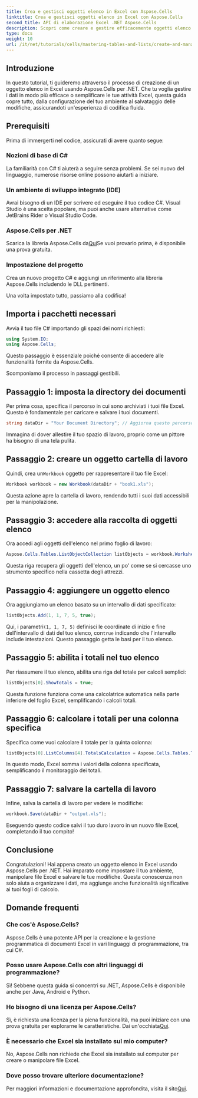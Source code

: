 ```yaml
---
title: Crea e gestisci oggetti elenco in Excel con Aspose.Cells
linktitle: Crea e gestisci oggetti elenco in Excel con Aspose.Cells
second_title: API di elaborazione Excel .NET Aspose.Cells
description: Scopri come creare e gestire efficacemente oggetti elenco in Excel usando Aspose.Cells per .NET. Questa guida completa passo dopo passo ti accompagna attraverso il processo di configurazione.
type: docs
weight: 10
url: /it/net/tutorials/cells/mastering-tables-and-lists/create-and-manage-list-object/
---
```

## Introduzione

In questo tutorial, ti guideremo attraverso il processo di creazione di un oggetto elenco in Excel usando Aspose.Cells per .NET. Che tu voglia gestire i dati in modo più efficace o semplificare le tue attività Excel, questa guida copre tutto, dalla configurazione del tuo ambiente al salvataggio delle modifiche, assicurandoti un'esperienza di codifica fluida.

## Prerequisiti

Prima di immergerti nel codice, assicurati di avere quanto segue:

### Nozioni di base di C#
La familiarità con C# ti aiuterà a seguire senza problemi. Se sei nuovo del linguaggio, numerose risorse online possono aiutarti a iniziare.

### Un ambiente di sviluppo integrato (IDE)
Avrai bisogno di un IDE per scrivere ed eseguire il tuo codice C#. Visual Studio è una scelta popolare, ma puoi anche usare alternative come JetBrains Rider o Visual Studio Code.

### Aspose.Cells per .NET
Scarica la libreria Aspose.Cells da[Qui](https://releases.aspose.com/cells/net/)Se vuoi provarlo prima, è disponibile una prova gratuita.

### Impostazione del progetto
Crea un nuovo progetto C# e aggiungi un riferimento alla libreria Aspose.Cells includendo le DLL pertinenti.

Una volta impostato tutto, passiamo alla codifica!

## Importa i pacchetti necessari

Avvia il tuo file C# importando gli spazi dei nomi richiesti:

```csharp
using System.IO;
using Aspose.Cells;
```

Questo passaggio è essenziale poiché consente di accedere alle funzionalità fornite da Aspose.Cells.

Scomponiamo il processo in passaggi gestibili.

## Passaggio 1: imposta la directory dei documenti

Per prima cosa, specifica il percorso in cui sono archiviati i tuoi file Excel. Questo è fondamentale per caricare e salvare i tuoi documenti.

```csharp
string dataDir = "Your Document Directory"; // Aggiorna questo percorso!
```

Immagina di dover allestire il tuo spazio di lavoro, proprio come un pittore ha bisogno di una tela pulita.

## Passaggio 2: creare un oggetto cartella di lavoro

 Quindi, crea un`Workbook` oggetto per rappresentare il tuo file Excel:

```csharp
Workbook workbook = new Workbook(dataDir + "book1.xls");
```

Questa azione apre la cartella di lavoro, rendendo tutti i suoi dati accessibili per la manipolazione.

## Passaggio 3: accedere alla raccolta di oggetti elenco

Ora accedi agli oggetti dell'elenco nel primo foglio di lavoro:

```csharp
Aspose.Cells.Tables.ListObjectCollection listObjects = workbook.Worksheets[0].ListObjects;
```

Questa riga recupera gli oggetti dell'elenco, un po' come se si cercasse uno strumento specifico nella cassetta degli attrezzi.

## Passaggio 4: aggiungere un oggetto elenco

Ora aggiungiamo un elenco basato su un intervallo di dati specificato:

```csharp
listObjects.Add(1, 1, 7, 5, true);
```

 Qui, i parametri`(1, 1, 7, 5)` definisci le coordinate di inizio e fine dell'intervallo di dati del tuo elenco, con`true` indicando che l'intervallo include intestazioni. Questo passaggio getta le basi per il tuo elenco.

## Passaggio 5: abilita i totali nel tuo elenco

Per riassumere il tuo elenco, abilita una riga del totale per calcoli semplici:

```csharp
listObjects[0].ShowTotals = true;
```

Questa funzione funziona come una calcolatrice automatica nella parte inferiore del foglio Excel, semplificando i calcoli totali.

## Passaggio 6: calcolare i totali per una colonna specifica

Specifica come vuoi calcolare il totale per la quinta colonna:

```csharp
listObjects[0].ListColumns[4].TotalsCalculation = Aspose.Cells.Tables.TotalsCalculation.Sum; 
```

In questo modo, Excel somma i valori della colonna specificata, semplificando il monitoraggio dei totali.

## Passaggio 7: salvare la cartella di lavoro

Infine, salva la cartella di lavoro per vedere le modifiche:

```csharp
workbook.Save(dataDir + "output.xls");
```

Eseguendo questo codice salvi il tuo duro lavoro in un nuovo file Excel, completando il tuo compito!

## Conclusione

Congratulazioni! Hai appena creato un oggetto elenco in Excel usando Aspose.Cells per .NET. Hai imparato come impostare il tuo ambiente, manipolare file Excel e salvare le tue modifiche. Questa conoscenza non solo aiuta a organizzare i dati, ma aggiunge anche funzionalità significative ai tuoi fogli di calcolo.

## Domande frequenti

### Che cos'è Aspose.Cells?  
Aspose.Cells è una potente API per la creazione e la gestione programmatica di documenti Excel in vari linguaggi di programmazione, tra cui C#.

### Posso usare Aspose.Cells con altri linguaggi di programmazione?  
Sì! Sebbene questa guida si concentri su .NET, Aspose.Cells è disponibile anche per Java, Android e Python.

### Ho bisogno di una licenza per Aspose.Cells?  
 Sì, è richiesta una licenza per la piena funzionalità, ma puoi iniziare con una prova gratuita per esplorarne le caratteristiche. Dai un'occhiata[Qui](https://releases.aspose.com/).

### È necessario che Excel sia installato sul mio computer?  
No, Aspose.Cells non richiede che Excel sia installato sul computer per creare o manipolare file Excel.

### Dove posso trovare ulteriore documentazione?  
 Per maggiori informazioni e documentazione approfondita, visita il sito[Qui](https://reference.aspose.com/cells/net/).
